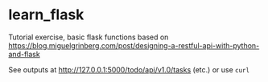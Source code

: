 # learn_flask

Tutorial exercise, basic flask functions based on 
https://blog.miguelgrinberg.com/post/designing-a-restful-api-with-python-and-flask

See outputs at http://127.0.0.1:5000/todo/api/v1.0/tasks (etc.) or use `curl`
